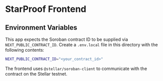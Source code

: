 # StarProof Frontend

## Environment Variables

This app expects the Soroban contract ID to be supplied via `NEXT_PUBLIC_CONTRACT_ID`.
Create a `.env.local` file in this directory with the following contents:

```bash
NEXT_PUBLIC_CONTRACT_ID="<your_contract_id>"
```

The frontend uses `@stellar/soroban-client` to communicate with the contract on
the Stellar testnet.
